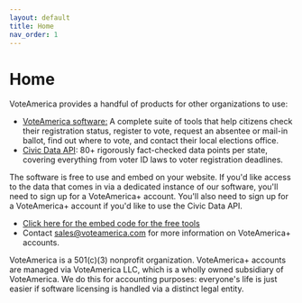 ```yaml
---
layout: default
title: Home
nav_order: 1
---
```


# Home

VoteAmerica provides a handful of products for other organizations to use:

- [VoteAmerica software:](software/index.md) A complete suite of tools that help citizens check their registration status, register to vote, request an absentee or mail-in ballot, find out where to vote, and contact their local elections office.
- [Civic Data API](api/index.md): 80+ rigorously fact-checked data points per state, covering everything from voter ID laws to voter registration deadlines.

The software is free to use and embed on your website. If you'd like access to the data that comes in via a dedicated instance of our software, you'll need to sign up for a VoteAmerica+ account. You'll also need to sign up for a VoteAmerica+ account if you'd like to use the Civic Data API.

- [Click here for the embed code for the free tools](https://secure.voteamerica.org/free-software)
- Contact [sales@voteamerica.com](mailto:sales@voteamerica.com) for more information on VoteAmerica+ accounts.

VoteAmerica is a 501(c)(3) nonprofit organization. VoteAmerica+ accounts are managed via VoteAmerica LLC, which is a wholly owned subsidiary of VoteAmerica. We do this for accounting purposes: everyone's life is just easier if software licensing is handled via a distinct legal entity.
